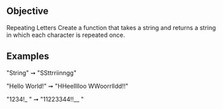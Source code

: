 ## Objective

Repeating Letters
Create a function that takes a string and returns a string in which each character is repeated once.

## Examples
"String" ➞ "SSttrriinngg"

"Hello World!" ➞ "HHeelllloo  WWoorrlldd!!"

"1234!_ " ➞ "11223344!!__  "